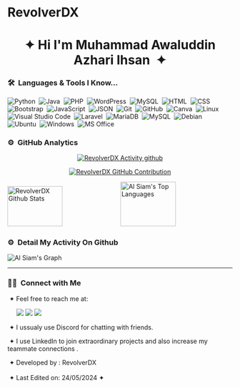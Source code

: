 # RevolverDX
<h1 align="center">&#10022; Hi I'm Muhammad Awaluddin Azhari Ihsan &nbsp;&#10022;</h1>

<div>
  <div>
  </div>
</div>

### 🛠 &nbsp;Languages & Tools I Know...

![Python](https://img.shields.io/badge/-Python-05122A?style=flat&logo=python)&nbsp;
![Java](https://img.shields.io/badge/Java-ED8B00?style=flat&logo=openjdk&logoColor=white)&nbsp;
![PHP](https://img.shields.io/badge/-PHP-05122A?style=flat&logo=php)&nbsp;
![WordPress](https://img.shields.io/badge/-WordPress-blue?style=flat&logo=wordpress)&nbsp;
![MySQL](https://img.shields.io/badge/-MySQL-05122A?style=flat&logo=mysql)&nbsp;
![HTML](https://img.shields.io/badge/-HTML-05122A?style=flat&logo=HTML5)&nbsp;
![CSS](https://img.shields.io/badge/-CSS-05122A?style=flat&logo=CSS3&logoColor=1572B6)&nbsp;
![Bootstrap](https://img.shields.io/badge/-Bootstrap-05122A?style=flat&logo=bootstrap&logoColor=563D7C)&nbsp;
![JavaScript](https://img.shields.io/badge/-JavaScript-05122A?style=flat&logo=javascript)&nbsp;
![JSON](https://img.shields.io/badge/-JSON-02569B?style=flat&logo=json)&nbsp;
![Git](https://img.shields.io/badge/-Git-05122A?style=flat&logo=git)&nbsp;
![GitHub](https://img.shields.io/badge/-GitHub-05122A?style=flat&logo=github)&nbsp;
![Canva](https://img.shields.io/badge/Canva-%2300C4CC.svg?&style=flat&logo=Canva&logoColor=white)&nbsp;
![Linux](https://img.shields.io/badge/Linux-FCC624?style=flat&logo=linux&logoColor=black)&nbsp;
![Visual Studio Code](https://img.shields.io/badge/-Visual%20Studio%20Code-05122A?style=flat&logo=visual-studio-code&logoColor=007ACC)&nbsp;
![Laravel](https://img.shields.io/badge/-Laravel%20-05122A?style=flat&logo=laravel)&nbsp;
![MariaDB](https://img.shields.io/badge/MariaDB-003545?style=flat&logo=mariadb&logoColor=white)&nbsp;
![MySQL](https://img.shields.io/badge/MySQL-005C84?style=flat&logo=mysql&logoColor=white)&nbsp;
![Debian](https://img.shields.io/badge/Debian-A81D33?style=flat&logo=debian&logoColor=white)&nbsp;
![Ubuntu](https://img.shields.io/badge/Ubuntu-E95420?style=flat&logo=ubuntu&logoColor=white)&nbsp;
![Windows](https://img.shields.io/badge/Windows-0078D6?style=flat&logo=windows&logoColor=white)&nbsp;
![MS Office](https://img.shields.io/badge/Microsoft_Office-D83B01?style=flat&logo=microsoft-office&logoColor=white)&nbsp;

### ⚙️ &nbsp;GitHub Analytics

<p align="center">
<a href="https://github.com/RvlDX">
<img src="https://github-readme-streak-stats.herokuapp.com/?user=RvlDX&theme=radical&border=7F3FBF&background=0D1117" alt="RevolverDX Activity github"/>
</a>
</p>

<p align="center">
<a href="https://github.com/RvlDX">
<img src="https://github-profile-summary-cards.vercel.app/api/cards/profile-details?username=RvlDX&theme=radical" alt="RevolverDX GitHub Contribution"/>
</a>
</p>

<a href="https://github.com/RvlDX"><img alt="RevolverDX Github Stats" src="https://github-readme-stats.vercel.app/api?username=RvlDX&theme=radical" height="90px" width="49.5%"/></a>
<a href="https://github.com/RvlDX"><img alt="Al Siam's Top Languages" src="https://github-readme-stats.vercel.app/api/top-langs/?username=RvlDX&theme=radical" height="100px" width="49.5%"/></a>


### ⚙️ &nbsp;Detail My Activity On Github

![Al Siam's Graph](https://github-readme-activity-graph.vercel.app/graph?username=RvlDX&custom_title=RevolverDX%20Daily%20Github%20Activity%20Graph&bg_color=0D1117&color=7F3FBF&line=7F3FBF&point=7F3FBF&area_color=FFFFFF&title_color=FFFFFF&area=true)

---

### 🤝🏻 &nbsp;Connect with Me

<div>
 <div>
  <p align="right">

   &nbsp;&#10022; Feel free to reach me at:

   &nbsp;&nbsp;&nbsp;&nbsp;
<a href="https://discord.com/invite/T4m72sbF" target="_blank"><img src="https://img.shields.io/badge/discord-%237289DA.svg?&style=flat&logo=discord&logoColor=white" /></a>
   <a href="https://www.linkedin.com/in/rvldx?utm_source=share&utm_campaign=share_via&utm_content=profile&utm_medium=android_app"><img src="https://img.shields.io/badge/-revolverdx-0077B5?style=flat&logo=Linkedin&logoColor=white"/></a>
   <a href="https://www.instagram.com/muhawlddn_024"><img src="https://img.shields.io/badge/-@muhawlddn_024-E4405F?style=flat&logo=Instagram&logoColor=white"/></a>

   &nbsp;&#10022; I ussualy use Discord for chatting with friends.
   
   &nbsp;&#10022; I use LinkedIn to join extraordinary projects and also increase my teammate connections .
  </p>
 </div>
</div>
<div>
 <div>
  <p align="left">
   &nbsp;&#10022; Developed by : RevolverDX
   <br><br>
   &nbsp;&#10022; Last Edited on: 24/05/2024 &#10022;
  </p>
 </div>
</div>
